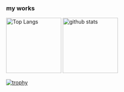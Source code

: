 ### my works

<p align="left"> 
  <img alt="Top Langs" height="150px" src="https://github-readme-stats.vercel.app/api/top-langs/?username=okaka8080&layout=compact&count_private=true&show_icons=true&theme=onedark&hide=jupyter%20notebook" />
  <img alt="github stats" height="150px" src="https://github-readme-stats.vercel.app/api?username=okaka8080&count_private=true&show_icons=true&show_icons=true&theme=onedark" />
</p>

[![trophy](https://github-profile-trophy.vercel.app/?username=okaka8080&theme=onedark&column=7
)](https://github.com/ryo-ma/github-profile-trophy)

<!--
**okaka8080/okaka8080** is a ✨ _special_ ✨ repository because its `README.md` (this file) appears on your GitHub profile.

Here are some ideas to get you started:

- 🔭 I’m currently working on ...
- 🌱 I’m currently learning ...
- 👯 I’m looking to collaborate on ...
- 🤔 I’m looking for help with ...
- 💬 Ask me about ...
- 📫 How to reach me: ...
- 😄 Pronouns: ...
- ⚡ Fun fact: ...
-->

